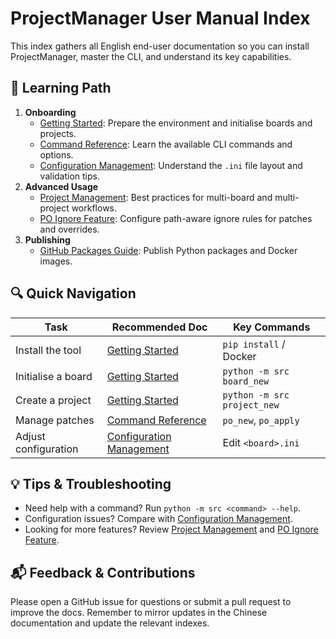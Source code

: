 # ProjectManager User Manual Index

This index gathers all English end-user documentation so you can install ProjectManager, master the CLI, and understand its key capabilities.

## 📘 Learning Path

1. **Onboarding**
   - [Getting Started](getting-started.md): Prepare the environment and initialise boards and projects.
   - [Command Reference](command-reference.md): Learn the available CLI commands and options.
   - [Configuration Management](configuration.md): Understand the `.ini` file layout and validation tips.
2. **Advanced Usage**
   - [Project Management](../features/project-management.md): Best practices for multi-board and multi-project workflows.
   - [PO Ignore Feature](../features/po-ignore-feature.md): Configure path-aware ignore rules for patches and overrides.
3. **Publishing**
   - [GitHub Packages Guide](../deployment/github-packages.md): Publish Python packages and Docker images.

## 🔍 Quick Navigation

| Task | Recommended Doc | Key Commands |
|------|-----------------|--------------|
| Install the tool | [Getting Started](getting-started.md) | `pip install` / Docker |
| Initialise a board | [Getting Started](getting-started.md#initialise-the-project-structure) | `python -m src board_new` |
| Create a project | [Getting Started](getting-started.md#initialise-the-project-structure) | `python -m src project_new` |
| Manage patches | [Command Reference](command-reference.md#po-management-commands) | `po_new`, `po_apply` |
| Adjust configuration | [Configuration Management](configuration.md) | Edit `<board>.ini` |

## 💡 Tips & Troubleshooting

- Need help with a command? Run `python -m src <command> --help`.
- Configuration issues? Compare with [Configuration Management](configuration.md#troubleshooting).
- Looking for more features? Review [Project Management](../features/project-management.md) and [PO Ignore Feature](../features/po-ignore-feature.md).

## 📬 Feedback & Contributions

Please open a GitHub issue for questions or submit a pull request to improve the docs. Remember to mirror updates in the Chinese documentation and update the relevant indexes.

